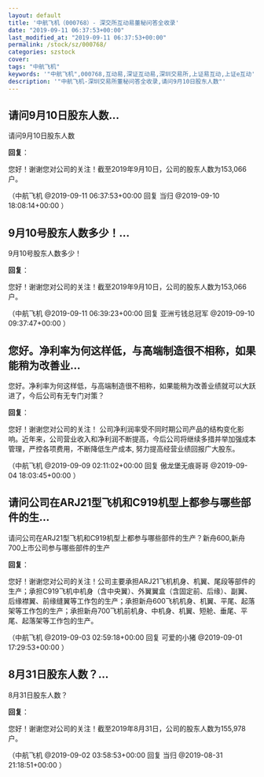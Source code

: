 ```yaml
---
layout: default
title: '中航飞机（000768）- 深交所互动易董秘问答全收录'
date: "2019-09-11 06:37:53+00:00"
last_modified_at: "2019-09-11 06:37:53+00:00"
permalink: /stock/sz/000768/
categories: szstock
cover: 
tags: "中航飞机"
keywords: '"中航飞机",000768,互动易,深证互动易,深圳交易所,上证易互动,上证e互动'
description: '"中航飞机-深圳交易所董秘问答全收录,请问9月10日股东人数"'
---
```


## 请问9月10日股东人数...

请问9月10日股东人数

**回复**：

您好！谢谢您对公司的关注！截至2019年9月10日，公司的股东人数为153,066户。 

（中航飞机  @2019-09-11 06:37:53+00:00 回复 当归  @2019-09-10 18:08:14+00:00 ）

## 9月10号股东人数多少！...

9月10号股东人数多少！

**回复**：

您好！谢谢您对公司的关注！截至2019年9月10日，公司的股东人数为153,066户。 

（中航飞机  @2019-09-11 06:39:23+00:00 回复 亚洲亏钱总冠军  @2019-09-10 09:37:47+00:00 ）

## 您好。净利率为何这样低，与高端制造很不相称，如果能稍为改善业...

您好。净利率为何这样低，与高端制造很不相称，如果能稍为改善业绩就可以大跃进了，今后公司有无专门对策？

**回复**：

您好！谢谢您对公司的关注！ 公司净利润率受不同时期公司产品的结构变化影响。近年来，公司营业收入和净利润不断提高，今后公司将继续多措并举加强成本管理，严控各项费用，不断降低生产成本, 努力提高经营业绩回报广大股东。 

（中航飞机  @2019-09-09 02:11:02+00:00 回复 傲龙堡无痕哥哥  @2019-09-04 18:03:45+00:00 ）

## 请问公司在ARJ21型飞机和C919机型上都参与哪些部件的生...

请问公司在ARJ21型飞机和C919机型上都参与哪些部件的生产？新舟600,新舟700上市公司参与哪些部件的生产

**回复**：

您好！谢谢您对公司的关注！公司主要承担ARJ21飞机机身、机翼、尾段等部件的生产；承担C919飞机中机身（含中央翼）、外翼翼盒（含固定前、后缘）、副翼、后缘襟翼、前缘缝翼等工作包的生产；承担新舟600飞机机身、机翼、平尾、起落架等工作包的生产；承担新舟700飞机前机身、中机身、机翼、短舱、垂尾、平尾、起落架等工作包的生产。 

（中航飞机  @2019-09-03 02:59:18+00:00 回复 可爱的小猪  @2019-09-01 17:29:53+00:00 ）

## 8月31日股东人数？...

8月31日股东人数？

**回复**：

您好！谢谢您对公司的关注！截至2019年8月31日，公司的股东人数为155,978户。 

（中航飞机  @2019-09-02 03:58:53+00:00 回复 当归  @2019-08-31 21:18:51+00:00 ）

